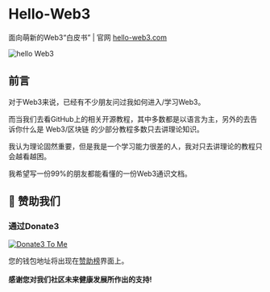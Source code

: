 # Hello-Web3
面向萌新的Web3“白皮书” | 官网 [hello-web3.com](https://hello-web3.com)


![hello Web3](https://github.com/Web3-Club/Hello-Web3/assets/76860915/1efb01c2-fa69-4cda-9de8-d350641280d0)



## 前言

对于Web3来说，已经有不少朋友问过我如何进入/学习Web3。

而当我们去看GitHub上的相关开源教程，其中多数都是以语言为主，另外的去告诉你什么是 Web3/区块链 的少部分教程多数只去讲理论知识。

我认为理论固然重要，但是我是一个学习能力很差的人，我对只去讲理论的教程只会越看越困。

我希望写一份99%的朋友都能看懂的一份Web3通识文档。



## 💐 赞助我们 
### 通过Donate3


<a href="https://www.donate3.xyz/donateTo?cid=bafkreif5ecvwp7vanir2geib43nws7zvaac46rvlryzwwm47knutcv6xee" target="_blank"><img src="https://www.donate3.xyz/Donate3ToMe.svg" alt="Donate3 To Me"></a>

您的钱包地址将出现在[赞助榜](https://github.com/Web3-Club/Sponsor)界面上。<br>  
**感谢您对我们社区未来健康发展所作出的支持!**
